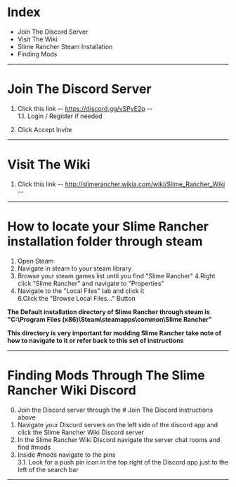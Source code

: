 # Index

- Join The Discord Server
- Visit The Wiki
- Slime Rancher Steam Installation
- Finding Mods

-----
# Join The Discord Server

1. Click this link -- https://discord.gg/vSPyE2p --   
   1.1. Login / Register if needed
   
2. Click Accept Invite

-----
# Visit The Wiki

1. Click this link -- http://slimerancher.wikia.com/wiki/Slime_Rancher_Wiki --

-----
# How to locate your Slime Rancher installation folder through steam

1. Open Steam  
2. Navigate in steam to your steam library   
3. Browse your steam games list until you find "Slime Rancher" 
4.Right click "Slime Rancher" and navigate to "Properties"  
5. Navigate to the "Local Files" tab and click it  
6.Click the "Browse Local Files..." Button   

**The Default installation directory of Slime Rancher through steam is "C:\Program Files (x86)\Steam\steamapps\common\Slime Rancher"**  

**This directory is very important for modding Slime Rancher take note of how to navigate to it or refer back to this set of instructions**

-----
# Finding Mods Through The Slime Rancher Wiki Discord

0. Join the Discord server through the # Join The Discord instructions above  
1. Navigate your Discord servers on the left side of the discord app and click the Slime Rancher Wiki Discord server 
2. In the Slime Rancher Wiki Discord navigate the server chat rooms and find #mods  
3. Inside #mods navigate to the pins   
   3.1. Look for a push pin icon in the top right of the Discord app just to the left of the search bar  
   
-----
